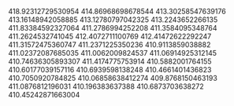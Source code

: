 418.92312729530954
414.86968698678544
413.30258547639176
413.16148942058885
413.12780797042325
413.2243652266135
411.83384592327064
411.2786994252208
411.3584095348764
411.2624532741045
412.4072711100769
412.41472622292247
411.31572475360747
411.2371225350236
410.9113859038882
411.02372087685035
411.0062009824537
411.06914925312145
410.74636305893307
411.4174775753914
410.5882001764155
410.60177039157116
410.6939598138248
410.4661401436823
410.7050920784825
410.06858638412274
409.8768150463193
411.0876812196031
410.196383637388
410.6873703638272
410.45242871663004